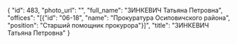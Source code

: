 {
    "id": 483,
    "photo_url": "",
    "full_name": "ЗИНКЕВИЧ Татьяна Петровна",
    "offices": "[{\"id\": \"06-18\", \"name\": \"Прокуратура Осиповичского района\", \"position\": \"Старший помощник прокурора\"}]",
    "title": "ЗИНКЕВИЧ Татьяна Петровна"
}